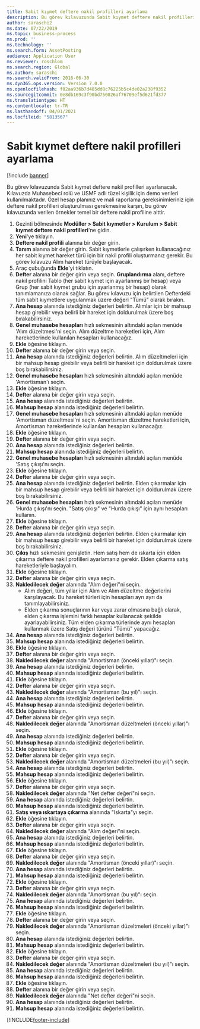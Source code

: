 ```yaml
---
title: Sabit kıymet deftere nakil profilleri ayarlama
description: Bu görev kılavuzunda Sabit kıymet deftere nakil profilleri ayarlanacak.
author: saraschi2
ms.date: 07/22/2019
ms.topic: business-process
ms.prod: ''
ms.technology: ''
ms.search.form: AssetPosting
audience: Application User
ms.reviewer: roschlom
ms.search.region: Global
ms.author: saraschi
ms.search.validFrom: 2016-06-30
ms.dyn365.ops.version: Version 7.0.0
ms.openlocfilehash: f02aa936b7d485dd8c76225b5c4de02a238f9352
ms.sourcegitcommit: 0e8db169c3f90bd750826af76709ef5d621fd377
ms.translationtype: HT
ms.contentlocale: tr-TR
ms.lasthandoff: 04/01/2021
ms.locfileid: "5813567"
---
```

# <a name="set-up-fixed-asset-posting-profiles"></a>Sabit kıymet deftere nakil profilleri ayarlama

[!include [banner](../../includes/banner.md)]

Bu görev kılavuzunda Sabit kıymet deftere nakil profilleri ayarlanacak.  Kılavuzda Muhasebeci rolü ve USMF adlı tüzel kişilik için demo verileri kullanılmaktadır.  Özel hesap planınız ve mali raporlama gereksinimleriniz için deftere nakil profilleri oluşturulması gerekmesine karşın, bu görev kılavuzunda verilen örnekler temel bir deftere nakil profiline aittir.

1. Gezinti bölmesinde **Modüller > Sabit kıymetler > Kurulum > Sabit kıymet deftere nakil profilleri**'ne gidin.
2. **Yeni**'ye tıklayın.
3. **Deftere nakil profili** alanına bir değer girin.
4. **Tanım** alanına bir değer girin. Sabit kıymetlerle çalışırken kullanacağınız her sabit kıymet hareket türü için bir nakil profili oluşturmanız gerekir. Bu görev kılavuzu Alım hareket türüyle başlayacak.  
5. Araç çubuğunda **Ekle**'yi tıklatın.
6. **Defter** alanına bir değer girin veya seçin. **Gruplandırma** alanı, deftere nakil profilini Tablo (her sabit kıymet için ayarlanmış bir hesap) veya Grup (her sabit kıymet grubu için ayarlanmış bir hesap) olarak tanımlamanıza olanak sağlar. Bu görev kılavuzu için belirtilen Defterdeki tüm sabit kıymetlere uygulanmak üzere değeri "Tümü" olarak bırakın.  
7. **Ana hesap** alanında istediğiniz değerleri belirtin. Alımlar için bir mahsup hesap girebilir veya belirli bir hareket için doldurulmak üzere boş bırakabilirsiniz.    
8. **Genel muhasebe hesapları** hızlı sekmesinin altındaki açılan menüde 'Alım düzeltmesi'ni seçin. Alım düzeltme hareketleri için, Alım hareketlerinde kullanılan hesapları kullanacağız.  
9. **Ekle** öğesine tıklayın.
10. **Defter** alanına bir değer girin veya seçin.
11. **Ana hesap** alanında istediğiniz değerleri belirtin. Alım düzeltmeleri için bir mahsup hesap girebilir veya belirli bir hareket için doldurulmak üzere boş bırakabilirsiniz.    
12. **Genel muhasebe hesapları** hızlı sekmesinin altındaki açılan menüde 'Amortisman'ı seçin.
13. **Ekle** öğesine tıklayın.
14. **Defter** alanına bir değer girin veya seçin.
15. **Ana hesap** alanında istediğiniz değerleri belirtin.
16. **Mahsup hesap** alanında istediğiniz değerleri belirtin.
17. **Genel muhasebe hesapları** hızlı sekmesinin altındaki açılan menüde 'Amortisman düzeltmesi'ni seçin. Amortisman düzeltme hareketleri için, Amortisman hareketlerinde kullanılan hesapları kullanacağız.  
18. **Ekle** öğesine tıklayın.
19. **Defter** alanına bir değer girin veya seçin.
20. **Ana hesap** alanında istediğiniz değerleri belirtin.
21. **Mahsup hesap** alanında istediğiniz değerleri belirtin.
22. **Genel muhasebe hesapları** hızlı sekmesinin altındaki açılan menüde 'Satış çıkışı'nı seçin.
23. **Ekle** öğesine tıklayın.
24. **Defter** alanına bir değer girin veya seçin.
25. **Ana hesap** alanında istediğiniz değerleri belirtin. Elden çıkarmalar için bir mahsup hesap girebilir veya belirli bir hareket için doldurulmak üzere boş bırakabilirsiniz.  
26. **Genel muhasebe hesapları** hızlı sekmesinin altındaki açılan menüde 'Hurda çıkışı'nı seçin. "Satış çıkışı" ve "Hurda çıkışı" için aynı hesapları kullanın.  
27. **Ekle** öğesine tıklayın.
28. **Defter** alanına bir değer girin veya seçin.
29. **Ana hesap** alanında istediğiniz değerleri belirtin. Elden çıkarmalar için bir mahsup hesap girebilir veya belirli bir hareket için doldurulmak üzere boş bırakabilirsiniz.  
30. **Çıkış** hızlı sekmesini genişletin. Hem satış hem de ıskarta için elden çıkarma deftere nakil profilleri ayarlamanız gerekir.  Elden çıkarma satış hareketleriyle başlayalım.  
31. **Ekle** öğesine tıklayın.
32. **Defter** alanına bir değer girin veya seçin.
33. **Nakledilecek değer** alanında "Alım değeri"ni seçin.
    * Alım değeri, tüm yıllar için Alım ve Alım düzeltme değerlerini karşılayacak. Bu hareket türleri için hesapları ayrı ayrı da tanımlayabilirsiniz.  
    * Elden çıkarma sonuçlarının kar veya zarar olmasına bağlı olarak, elden çıkarma işlemini farklı hesaplar kullanacak şekilde ayarlayabilirsiniz. Tüm elden çıkarma türlerinde aynı hesapları kullanmak üzere Satış değeri türünü "Tümü" yapacağız.  
34. **Ana hesap** alanında istediğiniz değerleri belirtin.
35. **Mahsup hesap** alanında istediğiniz değerleri belirtin.
36. **Ekle** öğesine tıklayın.
37. **Defter** alanına bir değer girin veya seçin.
38. **Nakledilecek değer** alanında "Amortisman (önceki yıllar)"ı seçin.  
38. **Ana hesap** alanında istediğiniz değerleri belirtin.
39. **Mahsup hesap** alanında istediğiniz değerleri belirtin.
40. **Ekle** öğesine tıklayın.
41. **Defter** alanına bir değer girin veya seçin.
42. **Nakledilecek değer** alanında "Amortisman (bu yıl)"ı seçin.
43. **Ana hesap** alanında istediğiniz değerleri belirtin.
44. **Mahsup hesap** alanında istediğiniz değerleri belirtin.
45. **Ekle** öğesine tıklayın.
46. **Defter** alanına bir değer girin veya seçin.
47. **Nakledilecek değer** alanında "Amortisman düzeltmeleri (önceki yıllar)"ı seçin.
48. **Ana hesap** alanında istediğiniz değerleri belirtin.
49. **Mahsup hesap** alanında istediğiniz değerleri belirtin.
50. **Ekle** öğesine tıklayın.
51. **Defter** alanına bir değer girin veya seçin.
52. **Nakledilecek değer** alanında "Amortisman düzeltmeleri (bu yıl)"ı seçin.
53. **Ana hesap** alanında istediğiniz değerleri belirtin.
54. **Mahsup hesap** alanında istediğiniz değerleri belirtin.
55. **Ekle** öğesine tıklayın.
56. **Defter** alanına bir değer girin veya seçin.
57. **Nakledilecek değer** alanında "Net defter değeri"ni seçin.
58. **Ana hesap** alanında istediğiniz değerleri belirtin.
59. **Mahsup hesap** alanında istediğiniz değerleri belirtin.
60. **Satış veya ıskartaya çıkarma** alanında "Iskarta"yı seçin.
61. **Ekle** öğesine tıklayın.
62. **Defter** alanına bir değer girin veya seçin.
63. **Nakledilecek değer** alanında "Alım değeri"ni seçin.
64. **Ana hesap** alanında istediğiniz değerleri belirtin.
65. **Mahsup hesap** alanında istediğiniz değerleri belirtin.
66. **Ekle** öğesine tıklayın.
67. **Defter** alanına bir değer girin veya seçin.
67. **Nakledilecek değer** alanında "Amortisman (önceki yıllar)"ı seçin.  
68. **Ana hesap** alanında istediğiniz değerleri belirtin.
69. **Mahsup hesap** alanında istediğiniz değerleri belirtin.
70. **Ekle** öğesine tıklayın.
71. **Defter** alanına bir değer girin veya seçin.
72. **Nakledilecek değer** alanında "Amortisman (bu yıl)"ı seçin.
73. **Ana hesap** alanında istediğiniz değerleri belirtin.
74. **Mahsup hesap** alanında istediğiniz değerleri belirtin.
75. **Ekle** öğesine tıklayın.
76. **Defter** alanına bir değer girin veya seçin.
77. **Nakledilecek değer** alanında "Amortisman düzeltmeleri (önceki yıllar)"ı seçin.
78. **Ana hesap** alanında istediğiniz değerleri belirtin.
79. **Mahsup hesap** alanında istediğiniz değerleri belirtin.
80. **Ekle** öğesine tıklayın.
81. **Defter** alanına bir değer girin veya seçin.
82. **Nakledilecek değer** alanında "Amortisman düzeltmeleri (bu yıl)"ı seçin.
83. **Ana hesap** alanında istediğiniz değerleri belirtin.
84. **Mahsup hesap** alanında istediğiniz değerleri belirtin.
85. **Ekle** öğesine tıklayın.
86. **Defter** alanına bir değer girin veya seçin.
87. **Nakledilecek değer** alanında "Net defter değeri"ni seçin.
88. **Ana hesap** alanında istediğiniz değerleri belirtin.
89. **Mahsup hesap** alanında istediğiniz değerleri belirtin.



[!INCLUDE[footer-include](../../../includes/footer-banner.md)]